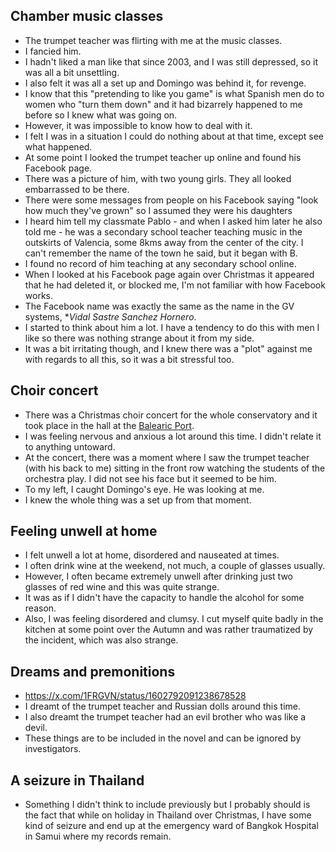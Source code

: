 ## Chamber music classes

- The trumpet teacher was flirting with me at the music classes.
- I fancied him.
- I hadn't liked a man like that since 2003, and I was still depressed, so it was all a bit unsettling.
- I also felt it was all a set up and Domingo was behind it, for revenge.
- I know that this "pretending to like you game" is what Spanish men do to women who "turn them down" and it had bizarrely happened to me before so I knew what was going on.
- However, it was impossible to know how to deal with it.
- I felt I was in a situation I could do nothing about at that time, except see what happened.
- At some point I looked the trumpet teacher up online and found his Facebook page.
- There was a picture of him, with two young girls. They all looked embarrassed to be there. 
- There were some messages from people on his Facebook saying "look how much they've grown" so I assumed they were his daughters
- I heard him tell my classmate Pablo - and when I asked him later he also told me - he was a secondary school teacher teaching music in the outskirts of Valencia, some 8kms away from the center of the city. I can't remember the name of the town he said, but it began with B.
- I found no record of him teaching at any secondary school online.
- When I looked at his Facebook page again over Christmas it appeared that he had deleted it, or blocked me, I'm not familiar with how Facebook works.
- The Facebook name was exactly the same as the name in the GV systems, **Vidal Sastre Sanchez Hornero*.
- I started to think about him a lot. I have a tendency to do this with men I like so there was nothing strange about it from my side. 
- It was a bit irritating though, and I knew there was a "plot" against me with regards to all this, so it was a bit stressful too.

## Choir concert

- There was a Christmas choir concert for the whole conservatory and it took place in the hall at the [Balearic Port](http://www.baleariaport.com/en/nuestros-servicios/espacios-socioculturales/).
- I was feeling nervous and anxious a lot around this time. I didn't relate it to anything untoward.
- At the concert, there was a moment where I saw the trumpet teacher (with his back to me) sitting in the front row watching the students of the orchestra play. I did not see his face but it seemed to be him.
- To my left, I caught Domingo's eye. He was looking at me.
- I knew the whole thing was a set up from that moment.

## Feeling unwell at home

- I felt unwell a lot at home, disordered and nauseated at times.
- I often drink wine at the weekend, not much, a couple of glasses usually.
- However, I often became extremely unwell after drinking just two glasses of red wine and this was quite strange.
- It was as if I didn't have the capacity to handle the alcohol for some reason.
- Also, I was feeling disordered and clumsy. I cut myself quite badly in the kitchen at some point over the Autumn and was rather traumatized by the incident, which was also strange.

## Dreams and premonitions

- https://x.com/1FRGVN/status/1602792091238678528
- I dreamt of the trumpet teacher and Russian dolls around this time. 
- I also dreamt the trumpet teacher had an evil brother who was like a devil.
- These things are to be included in the novel and can be ignored by investigators.

## A seizure in Thailand

- Something I didn't think to include previously but I probably should is the fact that while on holiday in Thailand over Christmas, I have some kind of seizure and end up at the emergency ward of Bangkok Hospital in Samui where my records remain.

